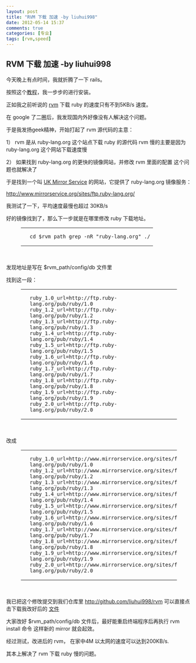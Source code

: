 ```yaml
---
layout: post
title: "RVM 下载 加速 -by liuhui998"
date: 2012-05-14 15:37
comments: true
categories: [专业]
tags: [rvm,speed]
---
```

## RVM 下载 加速 -by liuhui998
今天晚上有点时间，我就折腾了一下 rails。

按照这个<a title="教程" href="http://ruby-china.org/wiki/install_ruby_guide">教程</a>，我一步步的进行安装。

正如我之前听说的 <a title="rvm" href="https://rvm.beginrescueend.com/rvm/install/">rvm</a> 下载 ruby 的速度只有不到5KB/s 速度。

在 google 了二圈后，我发现国内外好像没有人解决这个问题。

于是我发扬geek精神，开始打起了 rvm 源代码的主意：

1） rvm 是从 ruby-lang.org 这个站点下载 ruby 的源代码
rvm 慢的主要是因为 ruby-lang.org 这个网站下载速度慢

2） 如果找到 ruby-lang.org 的更快的镜像网站，并修改 rvm 里面的配置
这个问题也就解决了

于是找到一个叫 <a title="UK Mirror Service " href="http://www.mirrorservice.org/">UK Mirror Service</a> 的网站，它提供了 ruby-lang.org 镜像服务：

<a title="http://www.mirrorservice.org/sites/ftp.ruby-lang.org/" href="http://www.mirrorservice.org/sites/ftp.ruby-lang.org/">http://www.mirrorservice.org/sites/ftp.ruby-lang.org/</a>

我测试了一下，平均速度最慢也超过 30KB/s

好的镜像找到了，那么下一步就是在哪里修改 ruby 下载地址。
<div><figure>
<div>
<table>
<tbody>
<tr>
<td></td>
<td>
<pre><code>cd $rvm_path grep -nR "ruby-lang.org" ./</code></pre>
</td>
</tr>
</tbody>
</table>
</div>
</figure></div>
&nbsp;

发现地址是写在 $rvm_path/config/db 文件里

找到这一段：
<div><figure>
<div>
<table>
<tbody>
<tr>
<td></td>
<td>
<pre><code>ruby_1.0_url=http://ftp.ruby-lang.org/pub/ruby/1.0 ruby_1.2_url=http://ftp.ruby-lang.org/pub/ruby/1.2 ruby_1.3_url=http://ftp.ruby-lang.org/pub/ruby/1.3 ruby_1.4_url=http://ftp.ruby-lang.org/pub/ruby/1.4 ruby_1.5_url=http://ftp.ruby-lang.org/pub/ruby/1.5 ruby_1.6_url=http://ftp.ruby-lang.org/pub/ruby/1.6 ruby_1.7_url=http://ftp.ruby-lang.org/pub/ruby/1.7 ruby_1.8_url=http://ftp.ruby-lang.org/pub/ruby/1.8 ruby_1.9_url=http://ftp.ruby-lang.org/pub/ruby/1.9 ruby_2.0_url=http://ftp.ruby-lang.org/pub/ruby/2.0</code></pre>
</td>
</tr>
</tbody>
</table>
</div>
</figure></div>
&nbsp;

改成
<div><figure>
<div>
<table>
<tbody>
<tr>
<td></td>
<td>
<pre><code>ruby_1.0_url=http://www.mirrorservice.org/sites/ftp.ruby-lang.org/pub/ruby/1.0 ruby_1.2_url=http://www.mirrorservice.org/sites/ftp.ruby-lang.org/pub/ruby/1.2 ruby_1.3_url=http://www.mirrorservice.org/sites/ftp.ruby-lang.org/pub/ruby/1.3 ruby_1.4_url=http://www.mirrorservice.org/sites/ftp.ruby-lang.org/pub/ruby/1.4 ruby_1.5_url=http://www.mirrorservice.org/sites/ftp.ruby-lang.org/pub/ruby/1.5 ruby_1.6_url=http://www.mirrorservice.org/sites/ftp.ruby-lang.org/pub/ruby/1.6 ruby_1.7_url=http://www.mirrorservice.org/sites/ftp.ruby-lang.org/pub/ruby/1.7 ruby_1.8_url=http://www.mirrorservice.org/sites/ftp.ruby-lang.org/pub/ruby/1.8 ruby_1.9_url=http://www.mirrorservice.org/sites/ftp.ruby-lang.org/pub/ruby/1.9 ruby_2.0_url=http://www.mirrorservice.org/sites/ftp.ruby-lang.org/pub/ruby/2.0</code></pre>
</td>
</tr>
</tbody>
</table>
</div>
</figure></div>
&nbsp;

我已把这个修攺提交到我们仓库里 <a title="http://github.com/liuhui998/rvm" href="http://github.com/liuhui998/rvm">http://github.com/liuhui998/rvm</a>
可以直接点击下载我改好后的 <a title="db 文件" href="https://raw.github.com/liuhui998/rvm/0f0be9a1316d607a9956415110bef8ea9b8a6726/config/db">文件</a>

大家改好 $rvm_path/config/db 文件后，最好能重启终端程序后再执行 rvm install 命令
这样新的 mirror 就会起效。

经过测试，改进后的 rvm， 在家中4M 以太网的速度可以达到200KB/s.

其本上解决了 rvm 下载 ruby 慢的问题。
